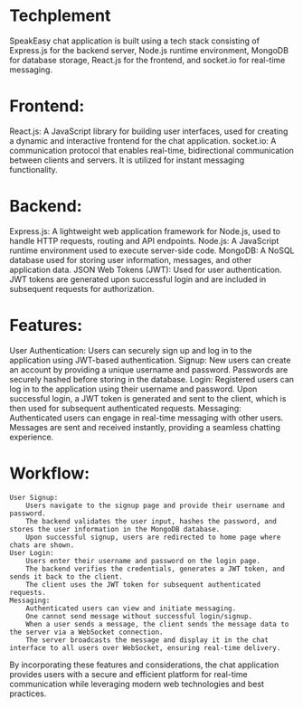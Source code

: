 # Techplement
SpeakEasy chat application is built using a tech stack consisting of Express.js for the backend server, Node.js runtime environment, MongoDB for database storage, React.js for the frontend, and socket.io for real-time messaging.

# Frontend:
  React.js: A JavaScript library for building user interfaces, used for creating a dynamic and interactive frontend for the chat application.
  socket.io: A communication protocol that enables real-time, bidirectional communication between clients and servers. It is utilized for instant messaging functionality.
  
# Backend:
  Express.js: A lightweight web application framework for Node.js, used to handle HTTP requests, routing and API endpoints.
  Node.js: A JavaScript runtime environment used to execute server-side code.
  MongoDB: A NoSQL database used for storing user information, messages, and other application data.
  JSON Web Tokens (JWT): Used for user authentication. JWT tokens are generated upon successful login and are included in subsequent requests for authorization.
  
# Features:
  User Authentication: Users can securely sign up and log in to the application using JWT-based authentication.
  Signup: New users can create an account by providing a unique username and password. Passwords are securely hashed before storing in the database.
  Login: Registered users can log in to the application using their username and password. Upon successful login, a JWT token is generated and sent to the client, which is then used for subsequent authenticated requests.
  Messaging: Authenticated users can engage in real-time messaging with other users. Messages are sent and received instantly, providing a seamless chatting experience.
  
# Workflow:
    User Signup:
        Users navigate to the signup page and provide their username and password.
        The backend validates the user input, hashes the password, and stores the user information in the MongoDB database.
        Upon successful signup, users are redirected to home page where chats are shown.
    User Login:
        Users enter their username and password on the login page.
        The backend verifies the credentials, generates a JWT token, and sends it back to the client.
        The client uses the JWT token for subsequent authenticated requests.
    Messaging:
        Authenticated users can view and initiate messaging.
        One cannot send message without successful login/signup.
        When a user sends a message, the client sends the message data to the server via a WebSocket connection.
        The server broadcasts the message and display it in the chat interface to all users over WebSocket, ensuring real-time delivery.
        
By incorporating these features and considerations, the chat application provides users with a secure and efficient platform for real-time communication while leveraging modern web technologies and best practices.
